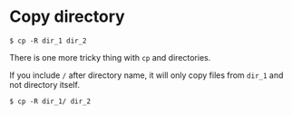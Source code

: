 # Copy directory

	$ cp -R dir_1 dir_2

There is one more tricky thing with `cp` and directories.

If you include `/` after directory name, it will only copy files from `dir_1`
and not directory itself.

	$ cp -R dir_1/ dir_2
